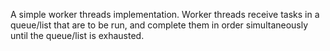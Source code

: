 A simple worker threads implementation. Worker threads receive tasks in a queue/list that are
to be run, and complete them in order simultaneously until the queue/list is exhausted.